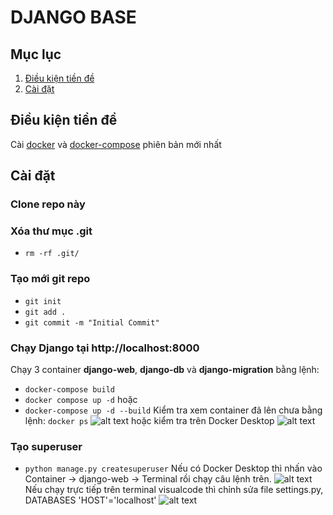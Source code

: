 # DJANGO BASE

## Mục lục

1. [Điều kiện tiền đề](#điều-kiện-tiền-đề)
2. [Cài đặt](#cài-đặt)

##  Điều kiện tiền đề

Cài [docker](https://docs.docker.com/get-docker/) và [docker-compose](https://docs.docker.com/compose/install/) phiên bản mới nhất

## Cài đặt

### Clone repo này
### Xóa thư mục **.git**
- `rm -rf .git/`
### Tạo mới git repo
- `git init`
- `git add .`
- `git commit -m "Initial Commit"`
### Chạy Django tại http://localhost:8000
Chạy 3 container **django-web**, **django-db** và **django-migration** bằng lệnh:
- `docker-compose build`
- `docker compose up -d`
hoặc
- `docker-compose up -d --build`
Kiểm tra xem container đã lên chưa bằng lệnh:
```docker ps```
![alt text](.gitlab/images/container.png "Kiểm tra xem container đã lên chưa bằng lệnh")
hoặc kiểm tra trên Docker Desktop 
![alt text](.gitlab/images/container1.png "Kiểm tra trên Docker Desktop")
### Tạo superuser
- `python manage.py createsuperuser`
Nếu có Docker Desktop thì nhấn vào Container -> django-web -> Terminal rồi chạy câu lệnh trên.
![alt text](.gitlab/images/createsuperuser-dokerdesktop-terminal.png "Tạo superuser")
Nếu chạy trực tiếp trên terminal visualcode thì chỉnh sửa file settings.py, DATABASES 'HOST'='localhost'
![alt text](.gitlab/images/createsuperuser-terminal.png "Tạo superuser")
